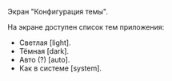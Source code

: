 Экран "Конфигурация темы".

На экране доступен список тем приложения:
* Светлая [light].
* Тёмная [dark].
* Авто (?) [auto].
* Как в системе [system].